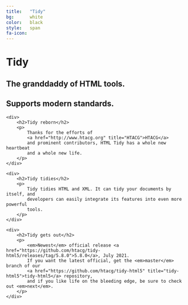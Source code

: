 ```yaml
---
title:   "Tidy"
bg:      white
color:   black
style:   span
fa-icon:
---
```


<div class="page-lead home">
  <div>
    <h1>Tidy</h1>
    <h2>The granddaddy of HTML tools.</h2>
    <h2>Supports modern standards.</h2>
  </div>
</div>

<div class="tiles">

    <div>
        <h2>Tidy reborn</h2>
        <p>
            Thanks for the efforts of
            <a href="http://www.htacg.org" title="HTACG">HTACG</a>
            and prominent contributors, HTML Tidy has a whole new heartbeat
            and a whole new life.
        </p>
    </div>

    <div>
        <h2>Tidy tidies</h2>
        <p>
            Tidy tidies HTML and XML. It can tidy your documents by itself, and
            developers can easily integrate its features into even more powerful
            tools.
        </p>
    </div>

    <div>
        <h2>Tidy gets out</h2>
        <p>
            <em>Newest</em> official release <a href="https://github.com/htacg/tidy-html5/releases/tag/5.8.0">5.8.0</a>, July 2021.
            If you want the latest official, get the <em>master</em> branch of our 
            <a href="https://github.com/htacg/tidy-html5" title="tidy-html5">tidy-html5</a> repository,
            and if you like life on the bleeding edge, be sure to check out <em>next</em>.
        </p>
    </div>

</div>
